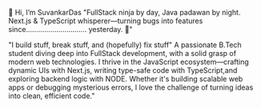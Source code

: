 👋 Hi, I’m SuvankarDas
"FullStack ninja by day, Java padawan by night. Next.js & TypeScript whisperer—turning bugs into features since.............................. yesterday. 🚀"

"I build stuff, break stuff, and (hopefully) fix stuff"
A passionate B.Tech student diving deep into FullStack development, with a solid grasp of modern web technologies. I thrive in the JavaScript ecosystem—crafting dynamic UIs with Next.js, writing type-safe code with TypeScript,and exploring backend logic with NODE. Whether it's building scalable web apps or debugging mysterious errors, I love the challenge of turning ideas into clean, efficient code."

<!---
Suvankar-dev/Suvankar-dev is a ✨ special ✨ repository because its `README.md` (this file) appears on your GitHub profile.
You can click the Preview link to take a look at your changes.
--->
